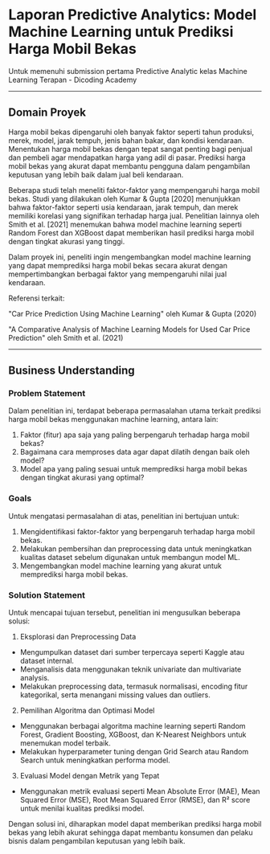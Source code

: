 # Laporan Predictive Analytics: Model Machine Learning untuk Prediksi Harga Mobil Bekas

Untuk memenuhi submission pertama Predictive Analytic kelas Machine Learning Terapan - Dicoding Academy

---

## Domain Proyek

Harga mobil bekas dipengaruhi oleh banyak faktor seperti tahun produksi, merek, model, jarak tempuh, jenis bahan bakar, dan kondisi kendaraan. Menentukan harga mobil bekas dengan tepat sangat penting bagi penjual dan pembeli agar mendapatkan harga yang adil di pasar. Prediksi harga mobil bekas yang akurat dapat membantu pengguna dalam pengambilan keputusan yang lebih baik dalam jual beli kendaraan.

Beberapa studi telah meneliti faktor-faktor yang mempengaruhi harga mobil bekas. Studi yang dilakukan oleh Kumar & Gupta [2020] menunjukkan bahwa faktor-faktor seperti usia kendaraan, jarak tempuh, dan merek memiliki korelasi yang signifikan terhadap harga jual. Penelitian lainnya oleh Smith et al. [2021] menemukan bahwa model machine learning seperti Random Forest dan XGBoost dapat memberikan hasil prediksi harga mobil dengan tingkat akurasi yang tinggi.

Dalam proyek ini, peneliti ingin mengembangkan model machine learning yang dapat memprediksi harga mobil bekas secara akurat dengan mempertimbangkan berbagai faktor yang mempengaruhi nilai jual kendaraan.

Referensi terkait:

"Car Price Prediction Using Machine Learning" oleh Kumar & Gupta (2020)

"A Comparative Analysis of Machine Learning Models for Used Car Price Prediction" oleh Smith et al. (2021)

---

## Business Understanding
### Problem Statement
Dalam penelitian ini, terdapat beberapa permasalahan utama terkait prediksi harga mobil bekas menggunakan machine learning, antara lain:
1. Faktor (fitur) apa saja yang paling berpengaruh terhadap harga mobil bekas?
2. Bagaimana cara memproses data agar dapat dilatih dengan baik oleh model?
3. Model apa yang paling sesuai untuk memprediksi harga mobil bekas dengan tingkat akurasi yang optimal?

### Goals
Untuk mengatasi permasalahan di atas, penelitian ini bertujuan untuk:
1. Mengidentifikasi faktor-faktor yang berpengaruh terhadap harga mobil bekas.
2. Melakukan pembersihan dan preprocessing data untuk meningkatkan kualitas dataset sebelum digunakan untuk membangun model ML.
3. Mengembangkan model machine learning yang akurat untuk memprediksi harga mobil bekas.

### Solution Statement
Untuk mencapai tujuan tersebut, penelitian ini mengusulkan beberapa solusi:
1. Eksplorasi dan Preprocessing Data
- Mengumpulkan dataset dari sumber terpercaya seperti Kaggle atau dataset internal.
- Menganalisis data menggunakan teknik univariate dan multivariate analysis.
- Melakukan preprocessing data, termasuk normalisasi, encoding fitur kategorikal, serta menangani missing values dan outliers.

2. Pemilihan Algoritma dan Optimasi Model
- Menggunakan berbagai algoritma machine learning seperti Random Forest, Gradient Boosting, XGBoost, dan K-Nearest Neighbors untuk menemukan model terbaik.
- Melakukan hyperparameter tuning dengan Grid Search atau Random Search untuk meningkatkan performa model.

3. Evaluasi Model dengan Metrik yang Tepat
- Menggunakan metrik evaluasi seperti Mean Absolute Error (MAE), Mean Squared Error (MSE), Root Mean Squared Error (RMSE), dan R² score untuk menilai kualitas prediksi model.

Dengan solusi ini, diharapkan model dapat memberikan prediksi harga mobil bekas yang lebih akurat sehingga dapat membantu konsumen dan pelaku bisnis dalam pengambilan keputusan yang lebih baik.
